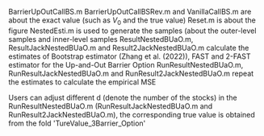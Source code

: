 BarrierUpOutCallBS.m BarrierUpOutCallBSRev.m and VanillaCallBS.m are about the exact value (such as $V_0$ and the true value)
Reset.m is about the figure
NestedEsti.m is used to generate the samples (about the outer-level samples and inner-level samples
ResultNestedBUaO.m, ResultJackNestedBUaO.m and Result2JackNestedBUaO.m calculate the estimates of Bootstrap estimator (Zhang et al. (2022)), FAST and 2-FAST estimator for the Up-and-Out Barrier Option
RunResultNestedBUaO.m, RunResultJackNestedBUaO.m and RunResult2JackNestedBUaO.m repeat the estimates to calculate the empirical MSE

Users can adjust different d (denote the number of the stocks) in the RunResultNestedBUaO.m (RunResultJackNestedBUaO.m and RunResult2JackNestedBUaO.m), the corresponding true value is obtained from the fold 'TureValue_3Barrier_Option'